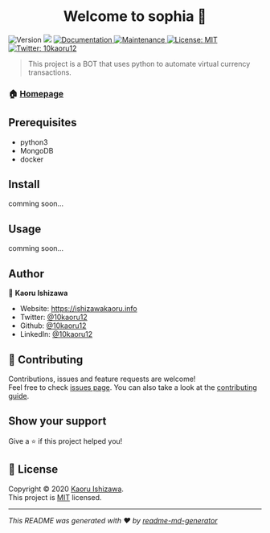 <h1 align="center">Welcome to sophia 👋</h1>
<p>
  <img alt="Version" src="https://img.shields.io/badge/version-0.0.1-blue.svg?cacheSeconds=2592000" />
  <img src="https://img.shields.io/badge/node-10-blue.svg" />
  <a href="https://github.com/10kaoru12/sophia#readme" target="_blank">
    <img alt="Documentation" src="https://img.shields.io/badge/documentation-yes-brightgreen.svg" />
  </a>
  <a href="https://github.com/10kaoru12/sophia/graphs/commit-activity" target="_blank">
    <img alt="Maintenance" src="https://img.shields.io/badge/Maintained%3F-yes-green.svg" />
  </a>
  <a href="https://github.com/10kaoru12/sophia/blob/master/LICENSE" target="_blank">
    <img alt="License: MIT" src="https://img.shields.io/github/license/10kaoru12/AutomationTradingSystem" />
  </a>
  <a href="https://twitter.com/10kaoru12" target="_blank">
    <img alt="Twitter: 10kaoru12" src="https://img.shields.io/twitter/follow/10kaoru12.svg?style=social" />
  </a>
</p>

> This project is a BOT that uses python to automate virtual currency transactions.

### 🏠 [Homepage](&#34;https://github.com/10kaoru12/sophia&#34;)

## Prerequisites

- python3
- MongoDB
- docker

## Install

comming soon...

## Usage

comming soon...

## Author

👤 **Kaoru Ishizawa**

* Website: https://ishizawakaoru.info
* Twitter: [@10kaoru12](https://twitter.com/10kaoru12)
* Github: [@10kaoru12](https://github.com/10kaoru12)
* LinkedIn: [@10kaoru12](https://linkedin.com/in/10kaoru12)

## 🤝 Contributing

Contributions, issues and feature requests are welcome!<br />Feel free to check [issues page](https://github.com/10kaoru12/sophia/issues). You can also take a look at the [contributing guide](https://github.com/10kaoru12/sophia/blob/master/CONTRIBUTING.md).

## Show your support

Give a ⭐️ if this project helped you!

## 📝 License

Copyright © 2020 [Kaoru Ishizawa](https://github.com/10kaoru12).<br />
This project is [MIT](https://github.com/10kaoru12/sophia/blob/master/LICENSE) licensed.

***
_This README was generated with ❤️ by [readme-md-generator](https://github.com/kefranabg/readme-md-generator)_